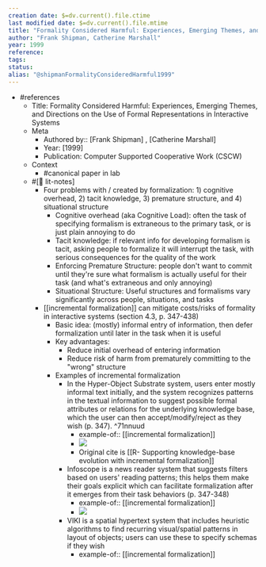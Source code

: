 ```yaml
---
creation date: $=dv.current().file.ctime
last modified date: $=dv.current().file.mtime
title: "Formality Considered Harmful: Experiences, Emerging Themes, and Directions on the Use of Formal Representations in Interactive Systems"
author: "Frank Shipman, Catherine Marshall"
year: 1999
reference: 
tags: 
status: 
alias: "@shipmanFormalityConsideredHarmful1999"
---
```


- #references
    - Title: Formality Considered Harmful: Experiences, Emerging Themes, and Directions on the Use of Formal Representations in Interactive Systems
    - Meta
        - Authored by:: [Frank Shipman] ,  [Catherine Marshall]
        - Year: [1999]
        - Publication: Computer Supported Cooperative Work (CSCW)
    - Context
        - #canonical paper in lab
    - #[📝 lit-notes]
        - Four problems with / created by formalization: 1) cognitive overhead, 2) tacit knowledge, 3) premature structure, and 4) situational structure
            - Cognitive overhead (aka Cognitive Load): often the task of specifying formalism is extraneous to the primary task, or is just plain annoying to do
            - Tacit knowledge: if relevant info for developing formalism is tacit, asking people to formalize it will interrupt the task, with serious consequences for the quality of the work
            - Enforcing Premature Structure: people don't want to commit until they're sure what formalism is actually useful for their task (and what's extraneous and only annoying)
            - Situational Structure: Useful structures and formalisms vary significantly across people, situations, and tasks
        - [[incremental formalization]] can mitigate costs/risks of formality in interactive systems (section 4.3, p. 347-438)
            - Basic idea: (mostly) informal entry of information, then defer formalization until later in the task when it is useful
            - Key advantages:
                - Reduce initial overhead of entering information
                - Reduce risk of harm from prematurely committing to the "wrong" structure
            - Examples of incremental formalization
                - In the Hyper-Object Substrate system, users enter mostly informal text initially, and the system recognizes patterns in the textual information to suggest possible formal attributes or relations for the underlying knowledge base, which the user can then accept/modify/reject as they wish (p. 347). ^71nnuud
                    - example-of:: [[incremental formalization]]
                    - ![](https://firebasestorage.googleapis.com/v0/b/firescript-577a2.appspot.com/o/imgs%2Fapp%2Fmegacoglab%2Fnv5jGR2KtA?alt=media&token=7ab4cc41-116f-41d5-a440-d75b3a6d6741)
                    - Original cite is [[R- Supporting knowledge-base evolution with incremental formalization]]
                - Infoscope is a news reader system that suggests filters based on users' reading patterns; this helps them make their goals explicit which can facilitate formalization after it emerges from their task behaviors (p. 347-348)
                    - example-of:: [[incremental formalization]]
                    - ![](https://firebasestorage.googleapis.com/v0/b/firescript-577a2.appspot.com/o/imgs%2Fapp%2Fmegacoglab%2Fts6VgCsUgF?alt=media&token=a90690af-947d-4767-922d-ca32ed3a7282)
                - VIKI is a spatial hypertext system that includes heuristic algorithms to find recurring visual/spatial patterns in layout of objects; users can use these to specify schemas if they wish
                    - example-of:: [[incremental formalization]]
